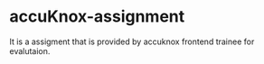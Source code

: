 # accuKnox-assignment
It is a assigment that is provided by accuknox frontend trainee for evalutaion.
